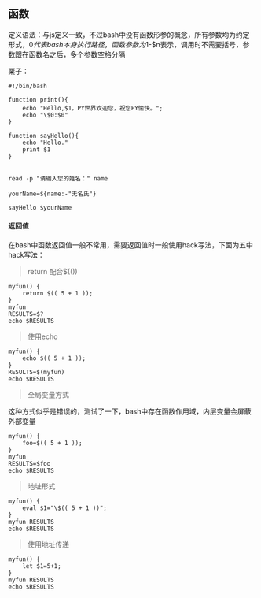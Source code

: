 ## 函数

定义语法：与js定义一致，不过bash中没有函数形参的概念，所有参数均为约定形式，$0代表bash本身执行路径，函数参数为$1-$n表示，调用时不需要括号，参数跟在函数名之后，多个参数空格分隔

栗子：

	#!/bin/bash
	
	function print(){
	    echo "Hello,$1，PY世界欢迎您，祝您PY愉快。";
	    echo "\$0:$0"
	}
	
	function sayHello(){
	    echo "Hello."
	    print $1
	}
	
	
	read -p "请输入您的姓名：" name
	
	yourName=${name:-"无名氏"}
	
	sayHello $yourName

#### 返回值

在bash中函数返回值一般不常用，需要返回值时一般使用hack写法，下面为五中hack写法：

> return 配合$(())

	myfun() {
		return $(( 5 + 1 )); 
	}
	myfun
	RESULTS=$?
	echo $RESULTS

> 使用echo

	myfun() {
		echo $(( 5 + 1 ));
	}
	RESULTS=$(myfun)
	echo $RESULTS

> 全局变量方式

这种方式似乎是错误的，测试了一下，bash中存在函数作用域，内层变量会屏蔽外部变量

	myfun() {
		foo=$(( 5 + 1 )); 
	}
	myfun
	RESULTS=$foo
	echo $RESULTS

> 地址形式

	myfun() {
		eval $1="\$(( 5 + 1 ))"; 
	}
	myfun RESULTS
	echo $RESULTS

> 使用地址传递

	myfun() {
		let $1=5+1; 
	}
	myfun RESULTS
	echo $RESULTS